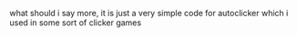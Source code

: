 what should i say more, it is just a very simple code for autoclicker which i used in some sort of clicker games 
